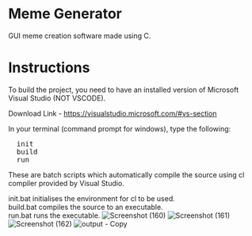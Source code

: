 # Meme Generator
GUI meme creation software made using C.

# Instructions

To build the project, you need to have an installed version of Microsoft Visual Studio (NOT VSCODE).

Download Link - https://visualstudio.microsoft.com/#vs-section

In your terminal (command prompt for windows), type the following:
<pre>
  init
  build
  run
</pre>

These are batch scripts which automatically compile the source using cl compiler provided by Visual Studio.

init.bat initialises the environment for cl to be used.
<br>build.bat compiles the source to an executable.
<br>run.bat runs the executable.
![Screenshot (160)](https://github.com/rukna08/meme_generator/assets/46285633/fcae3d37-4239-409a-9a7b-6345e8a90dac)
![Screenshot (161)](https://github.com/rukna08/meme_generator/assets/46285633/d2e4d669-cac2-4a8b-99a5-ffdbe0f78cf6)
![Screenshot (162)](https://github.com/rukna08/meme_generator/assets/46285633/0d46eba7-a202-47e8-b90b-ce1f65f6d1d1)
![output - Copy](https://github.com/rukna08/meme_generator/assets/46285633/78a89ba3-0fc9-45e6-96d9-dda9416ae8c1)
